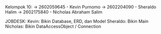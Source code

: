 Kelompok 10:
-> 2602059645 - Kevin Purnomo 
-> 2602204090 - Sheraldo Halim 
-> 2602175840 - Nicholas Abraham Salim

JOBDESK:
Kevin: Bikin Database, ERD, dan Model
Sheraldo: Bikin Main
Nicholas: Bikin DataAccessObject / Connection
